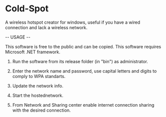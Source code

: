 # Cold-Spot
A wireless hotspot creator for windows, useful if you have a wired connection and lack a wireless network.

-- USAGE --

This software is free to the public and can be copied.
This software requires Microsoft .NET framework.

1. Run the software from its release folder (in "bin") as administrator.

2. Enter the network name and password, use capital letters and digits to comply to WPA standarts.

3. Update the network info.

4. Start the hostednetwork.

5. From Network and Sharing center enable internet connection sharing with the desired connection.

